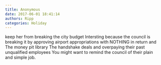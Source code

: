 ```yaml
---
title: Anonymous
date: 2017-06-01 18:41:14
authors: Ripp
categories: Holiday
---
```


 keep her from breaking the city budget 
Intersting because the council is breaking it by approving airport appropriations with NOTHING in return and 
The money pit library
The handshake deals and overpaying their past unqualified employees 
You might want to remind the council of their plain and simple job.